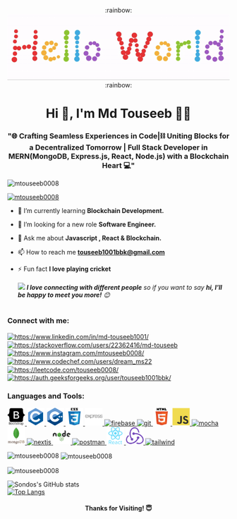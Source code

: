 <p align="center">
    :rainbow: <img src="https://github.com/AkshayAnil1080/AkshayAnil1080/blob/master/readme.gif">:rainbow: 
</p>
<h1 align="center">Hi 👋, I'm Md Touseeb 🧑‍💻</h1>
<h3 align="center">"🌐 Crafting Seamless Experiences in Code|⛓️ Uniting Blocks for a Decentralized Tomorrow | Full Stack Developer in MERN(MongoDB, Express.js, React, Node.js) with a Blockchain Heart 💻"</h3>


<p align="left"> <img src="https://komarev.com/ghpvc/?username=mtouseeb0008&label=Profile%20views&color=0e75b6&style=flat" alt="mtouseeb0008" /> </p>


<p align="left"> <a href="https://github.com/ryo-ma/github-profile-trophy"><img src="https://github-profile-trophy.vercel.app/?username=mtouseeb0008&no-bg=true" alt="mtouseeb0008" /></a> </p>

- 🌱 I’m currently learning **Blockchain Development.**

- 🤝 I’m looking for a new role **Software Engineer.**

- 💬 Ask me about **Javascript , React & Blockchain.**

- 📫 How to reach me **touseeb1001bbk@gmail.com**

- ⚡ Fun fact **I love playing cricket**
<br><br>
<img src="https://media.giphy.com/media/LnQjpWaON8nhr21vNW/giphy.gif" width="40"> <em><b>I love connecting with different people</b> so if you want to say <b>hi, I'll be happy to         meet you more!</b> :blush:</em>
<br><br>
<h3 align="left">Connect with me:</h3>
<p align="left">
<a href="https://linkedin.com/in/https://www.linkedin.com/in/md-touseeb1001/" target="blank"><img align="center" src="https://raw.githubusercontent.com/rahuldkjain/github-profile-readme-generator/master/src/images/icons/Social/linked-in-alt.svg" alt="https://www.linkedin.com/in/md-touseeb1001/" height="30" width="40" /></a>
<a href="https://stackoverflow.com/users/https://stackoverflow.com/users/22362416/md-touseeb" target="blank"><img align="center" src="https://raw.githubusercontent.com/rahuldkjain/github-profile-readme-generator/master/src/images/icons/Social/stack-overflow.svg" alt="https://stackoverflow.com/users/22362416/md-touseeb" height="30" width="40" /></a>
<a href="https://instagram.com/https://www.instagram.com/mtouseeb0008/" target="blank"><img align="center" src="https://raw.githubusercontent.com/rahuldkjain/github-profile-readme-generator/master/src/images/icons/Social/instagram.svg" alt="https://www.instagram.com/mtouseeb0008/" height="30" width="40" /></a>
<a href="https://www.codechef.com/users/https://www.codechef.com/users/dream_ms22" target="blank"><img align="center" src="https://cdn.jsdelivr.net/npm/simple-icons@3.1.0/icons/codechef.svg" alt="https://www.codechef.com/users/dream_ms22" height="30" width="40" /></a>
<a href="https://www.leetcode.com/https://leetcode.com/touseeb0008/" target="blank"><img align="center" src="https://raw.githubusercontent.com/rahuldkjain/github-profile-readme-generator/master/src/images/icons/Social/leet-code.svg" alt="https://leetcode.com/touseeb0008/" height="30" width="40" /></a>
<a href="https://auth.geeksforgeeks.org/user/https://auth.geeksforgeeks.org/user/touseeb1001bbk/" target="blank"><img align="center" src="https://raw.githubusercontent.com/rahuldkjain/github-profile-readme-generator/master/src/images/icons/Social/geeks-for-geeks.svg" alt="https://auth.geeksforgeeks.org/user/touseeb1001bbk/" height="30" width="40" /></a>
</p>

<h3 align="left">Languages and Tools:</h3>
<p align="left"> <a href="https://getbootstrap.com" target="_blank" rel="noreferrer"> <img src="https://raw.githubusercontent.com/devicons/devicon/master/icons/bootstrap/bootstrap-plain-wordmark.svg" alt="bootstrap" width="40" height="40"/> </a> <a href="https://www.cprogramming.com/" target="_blank" rel="noreferrer"> <img src="https://raw.githubusercontent.com/devicons/devicon/master/icons/c/c-original.svg" alt="c" width="40" height="40"/> </a> <a href="https://www.w3schools.com/cpp/" target="_blank" rel="noreferrer"> <img src="https://raw.githubusercontent.com/devicons/devicon/master/icons/cplusplus/cplusplus-original.svg" alt="cplusplus" width="40" height="40"/> </a> <a href="https://www.w3schools.com/css/" target="_blank" rel="noreferrer"> <img src="https://raw.githubusercontent.com/devicons/devicon/master/icons/css3/css3-original-wordmark.svg" alt="css3" width="40" height="40"/> </a> <a href="https://expressjs.com" target="_blank" rel="noreferrer"> <img src="https://raw.githubusercontent.com/devicons/devicon/master/icons/express/express-original-wordmark.svg" alt="express" width="40" height="40"/> </a> <a href="https://firebase.google.com/" target="_blank" rel="noreferrer"> <img src="https://www.vectorlogo.zone/logos/firebase/firebase-icon.svg" alt="firebase" width="40" height="40"/> </a> <a href="https://git-scm.com/" target="_blank" rel="noreferrer"> <img src="https://www.vectorlogo.zone/logos/git-scm/git-scm-icon.svg" alt="git" width="40" height="40"/> </a> <a href="https://www.w3.org/html/" target="_blank" rel="noreferrer"> <img src="https://raw.githubusercontent.com/devicons/devicon/master/icons/html5/html5-original-wordmark.svg" alt="html5" width="40" height="40"/> </a> <a href="https://developer.mozilla.org/en-US/docs/Web/JavaScript" target="_blank" rel="noreferrer"> <img src="https://raw.githubusercontent.com/devicons/devicon/master/icons/javascript/javascript-original.svg" alt="javascript" width="40" height="40"/> </a> <a href="https://mochajs.org" target="_blank" rel="noreferrer"> <img src="https://www.vectorlogo.zone/logos/mochajs/mochajs-icon.svg" alt="mocha" width="40" height="40"/> </a> <a href="https://www.mongodb.com/" target="_blank" rel="noreferrer"> <img src="https://raw.githubusercontent.com/devicons/devicon/master/icons/mongodb/mongodb-original-wordmark.svg" alt="mongodb" width="40" height="40"/> </a> <a href="https://nextjs.org/" target="_blank" rel="noreferrer"> <img src="https://cdn.worldvectorlogo.com/logos/nextjs-2.svg" alt="nextjs" width="40" height="40"/> </a> <a href="https://nodejs.org" target="_blank" rel="noreferrer"> <img src="https://raw.githubusercontent.com/devicons/devicon/master/icons/nodejs/nodejs-original-wordmark.svg" alt="nodejs" width="40" height="40"/> </a> <a href="https://postman.com" target="_blank" rel="noreferrer"> <img src="https://www.vectorlogo.zone/logos/getpostman/getpostman-icon.svg" alt="postman" width="40" height="40"/> </a> <a href="https://reactjs.org/" target="_blank" rel="noreferrer"> <img src="https://raw.githubusercontent.com/devicons/devicon/master/icons/react/react-original-wordmark.svg" alt="react" width="40" height="40"/> </a> <a href="https://redux.js.org" target="_blank" rel="noreferrer"> <img src="https://raw.githubusercontent.com/devicons/devicon/master/icons/redux/redux-original.svg" alt="redux" width="40" height="40"/> </a> <a href="https://tailwindcss.com/" target="_blank" rel="noreferrer"> <img src="https://www.vectorlogo.zone/logos/tailwindcss/tailwindcss-icon.svg" alt="tailwind" width="40" height="40"/> </a> </p>


<p><img align="left" src="https://github-readme-stats.vercel.app/api/top-langs?username=mtouseeb0008&show_icons=true&locale=en&layout=compact&theme=tokyonight" alt="mtouseeb0008" /></p>

<p>&nbsp;<img align="center" src="https://github-readme-stats.vercel.app/api?username=mtouseeb0008&show_icons=true&locale=en&theme=tokyonight" alt="mtouseeb0008" /></p>

<p><img align="center" src="https://github-readme-streak-stats.herokuapp.com/?user=mtouseeb0008&theme=tokyonight" alt="mtouseeb0008" /></p>

![Sondos's GitHub stats](https://github-readme-stats.vercel.app/api?username=sondosaabed&show_icons=true&theme=codeSTACKr&card_width=800)         
 [![Top Langs](https://github-readme-stats.vercel.app/api/top-langs/?username=sondosaabed&layout=donut&theme=vision-friendly-dark&card_width=750)](https://github.com/sondosaabed?tab=repositories)


<h4 align="center">Thanks for Visiting! 😇</h4>
